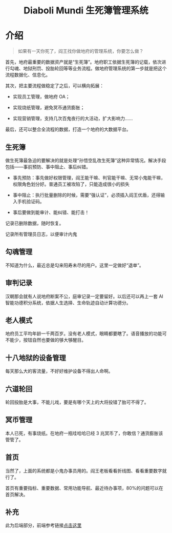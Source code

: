 <p align="center">
</p>
<h1 align="center">Diaboli Mundi 生死簿管理系统</h1>

# 介绍

> 如果有一天你死了，阎王找你做地府的管理系统，你要怎么做？

首先，地府最重要的数据资产就是“生死簿”。地府职工依据生死簿的记载，依次进行勾魂、地狱刑罚、投胎轮回等等业务流程。做地府管理系统的第一步就是把这个流程数据化、信息化。

其次，把主要流程做稳定了之后，可以横向拓展：

- 实现员工管理，做地府 OA；

- 实现烧纸管理，避免冥币通货膨胀；

- 实现营销管理，支持几次百鬼夜行的大活动，扩大影响力……

最后，还可以整合全流程的数据，打造一个地府的大数据平台。

## 生死簿

做生死簿最急迫的要解决的就是处理“孙悟空乱改生死簿”这种异常情况。解决手段包括——事前预防、事中阻止、事后纠错。

- 事先预防：事先做好权限管理，阎王能干嘛、判官能干嘛、无常小鬼能干嘛，权限角色划分好。普通员工被攻陷了，只能造成很小的损失

- 事中阻止：执行批量删除的时候，需要“强认证”，必须插入阎王优盾，还得输入手机验证码。

- 事后要做到能审计、能纠错、能打击！

记录已删除数据，随时恢复。

记录所有管理员日志，以便审计内鬼

## 勾魂管理

不知道为什么，最近总是勾来阳寿未尽的用户。这里一定做好“退单”。

## 审判记录

汉朝那会就有人说地府断案不公，庭审记录一定要留好。以后还可以再上一套 AI 智能功德积分系统，依据人生选择、生命轨迹自动计算功德分。

## 老人模式

地府员工平均年龄一千两百岁。没有老人模式，眼睛都要瞎了。语音播放的功能可不能少，按钮自然也要做的够大够醒目。

## 十八地狱的设备管理

每天那么大的客流量，不好好维护设备不得出人命啊。

## 六道轮回

轮回投胎是大事，不能儿戏，要是有哪个天上的大将投错了胎可不得了。

## 冥币管理

本人已死，有事烧纸。在地府一瓶哇哈哈已经 3 兆冥币了，你敢信？通货膨胀该管管了。

## 首页

当然了，上面的系统都是小鬼办事员用的。阎王老板看看折线图、看看重要数字就行了。

首页有重要指标、重要数据、常用功能导航、最近待办事项，80%的问题可以在首页解决。

## 补充
此为后端部分，前端参考链接[点击这里](https://gitee.com/cacode_cctvadmin/diaboli-mundi-back/tree/main)
